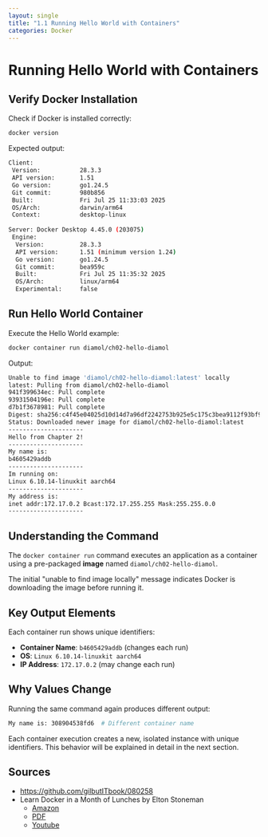 ```yaml
---
layout: single
title: "1.1 Running Hello World with Containers" 
categories: Docker
---
```


# Running Hello World with Containers

## Verify Docker Installation

Check if Docker is installed correctly:

```bash
docker version
```

Expected output:

```bash
Client:
 Version:           28.3.3
 API version:       1.51
 Go version:        go1.24.5
 Git commit:        980b856
 Built:             Fri Jul 25 11:33:03 2025
 OS/Arch:           darwin/arm64
 Context:           desktop-linux
  
Server: Docker Desktop 4.45.0 (203075)
 Engine:
  Version:          28.3.3
  API version:      1.51 (minimum version 1.24)
  Go version:       go1.24.5
  Git commit:       bea959c
  Built:            Fri Jul 25 11:35:32 2025
  OS/Arch:          linux/arm64
  Experimental:     false
```

## Run Hello World Container

Execute the Hello World example:

```bash
docker container run diamol/ch02-hello-diamol
```

Output:

```bash
Unable to find image 'diamol/ch02-hello-diamol:latest' locally
latest: Pulling from diamol/ch02-hello-diamol
941f399634ec: Pull complete 
93931504196e: Pull complete 
d7b1f3678981: Pull complete 
Digest: sha256:c4f45e04025d10d14d7a96df2242753b925e5c175c3bea9112f93bf9c55d4474
Status: Downloaded newer image for diamol/ch02-hello-diamol:latest
---------------------
Hello from Chapter 2!
---------------------
My name is:
b4605429addb
---------------------
Im running on:
Linux 6.10.14-linuxkit aarch64
---------------------
My address is:
inet addr:172.17.0.2 Bcast:172.17.255.255 Mask:255.255.0.0
---------------------
```

## Understanding the Command

The `docker container run` command executes an application as a container using a pre-packaged **image** named `diamol/ch02-hello-diamol`.

The initial "unable to find image locally" message indicates Docker is downloading the image before running it.

## Key Output Elements

Each container run shows unique identifiers:

- **Container Name**: `b4605429addb` (changes each run)
- **OS**: `Linux 6.10.14-linuxkit aarch64`
- **IP Address**: `172.17.0.2` (may change each run)

## Why Values Change

Running the same command again produces different output:

```bash
My name is: 308904538fd6  # Different container name
```

Each container execution creates a new, isolated instance with unique identifiers. This behavior will be explained in detail in the next section.

## Sources

- https://github.com/gilbutITbook/080258
- Learn Docker in a Month of Lunches by Elton Stoneman
  - [Amazon](https://www.amazon.com/-/ko/Elton-Stoneman/e/B0759TFV4F/ref=dp_byline_cont_book_1)
  - [PDF](https://pdfcoffee.com/learn-docker-month-lunches-4-pdf-free.html)
  - [Youtube](https://www.youtube.com/@EltonStoneman/playlists)